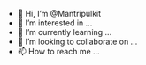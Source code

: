 - 👋 Hi, I’m @Mantripulkit
- 👀 I’m interested in ...
- 🌱 I’m currently learning ...
- 💞️ I’m looking to collaborate on ...
- 📫 How to reach me ...

<!---
Mantripulkit/Mantripulkit is a ✨ special ✨ repository because its `README.md` (this file) appears on your GitHub profile.
You can click the Preview link to take a look at your changes.
--->

